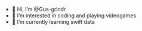 - 👋 Hi, I’m @Gus-grindr
- 👀 I’m interested in coding and playing videogames
- 🌱 I’m currently learning swift data


<!---
Gus-grindr/Gus-grindr is a ✨ special ✨ repository because its `README.md` (this file) appears on your GitHub profile.
You can click the Preview link to take a look at your changes.
--->
